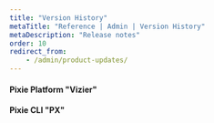```yaml
---
title: "Version History"
metaTitle: "Reference | Admin | Version History"
metaDescription: "Release notes"
order: 10
redirect_from:
    - /admin/product-updates/
---
```


#### Pixie Platform "Vizier"

<releases artifactName="vizier"></releases>

#### Pixie CLI "PX"

<releases artifactName="cli"></releases>
